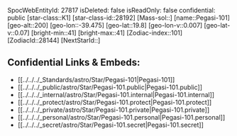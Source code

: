 ﻿---
location: [19.8,39.475,200]
type: Star
tags:
- astro/Star

---
SpocWebEntityId: 27817
isDeleted: false
isReadOnly: false
confidential: public
[star-class::K1]
[star-class-id::28192]
[Mass-sol::]
[name::Pegasi-101]
[geo-alt::200]
[geo-lon::-39.475]
[geo-lat::19.8]
[geo-lon-v::0.007]
[geo-lat-v::0.07]
[bright-min::41]
[bright-max::41]
[Zodiac-index::101]
[ZodiacId::28144]
[NextStarId::]



## Confidential Links & Embeds: 
- [[../../../_Standards/astro/Star/Pegasi-101|Pegasi-101]] 
- [[../../../_public/astro/Star/Pegasi-101.public|Pegasi-101.public]] 
- [[../../../_internal/astro/Star/Pegasi-101.internal|Pegasi-101.internal]] 
- [[../../../_protect/astro/Star/Pegasi-101.protect|Pegasi-101.protect]] 
- [[../../../_private/astro/Star/Pegasi-101.private|Pegasi-101.private]] 
- [[../../../_personal/astro/Star/Pegasi-101.personal|Pegasi-101.personal]] 
- [[../../../_secret/astro/Star/Pegasi-101.secret|Pegasi-101.secret]] 

